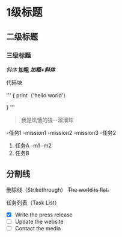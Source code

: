 # 1级标题 #
## 二级标题 ##
### 三级标题 ###

*斜体*
**加粗**
***加粗+斜体***

代码块

'''
{
print（'hello world'）

}
'''

>我是饥饿的狼--溜溜球

-任务1
 -mission1
 -mission2
 -mission3
-任务2

1. 任务A
 -m1
 -m2
1. 任务B

分割线
--- 

删除线（Strikethrough）
~~The world is flat.~~

任务列表（Task List）
- [x] Write the press release
- [ ] Update the website
- [ ] Contact the media